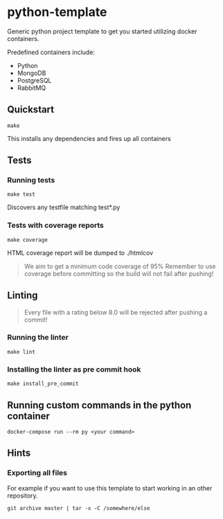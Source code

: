 # python-template
Generic python project template to get you started utilizing docker containers.

Predefined containers include:

* Python
* MongoDB
* PostgreSQL
* RabbitMQ

## Quickstart

```shell
make
```

This installs any dependencies and fires up all containers

## Tests
### Running tests

```shell
make test
```

Discovers any testfile matching test*.py

### Tests with coverage reports

```shell
make coverage
```

HTML coverage report will be dumped to ./htmlcov

> We aim to get a minimum code coverage of 95%
> Remember to use coverage before committing so the build will not fail after pushing!

## Linting

> Every file with a rating below 8.0 will be rejected after pushing a commit!

### Running the linter

```shell
make lint
```

### Installing the linter as pre commit hook

```shell
make install_pre_commit
```

## Running custom commands in the python container

```shell
docker-compose run --rm py <your command>
```

## Hints
### Exporting all files
For example if you want to use this template to start working in an other repository.

```shell
git archive master | tar -x -C /somewhere/else

```
